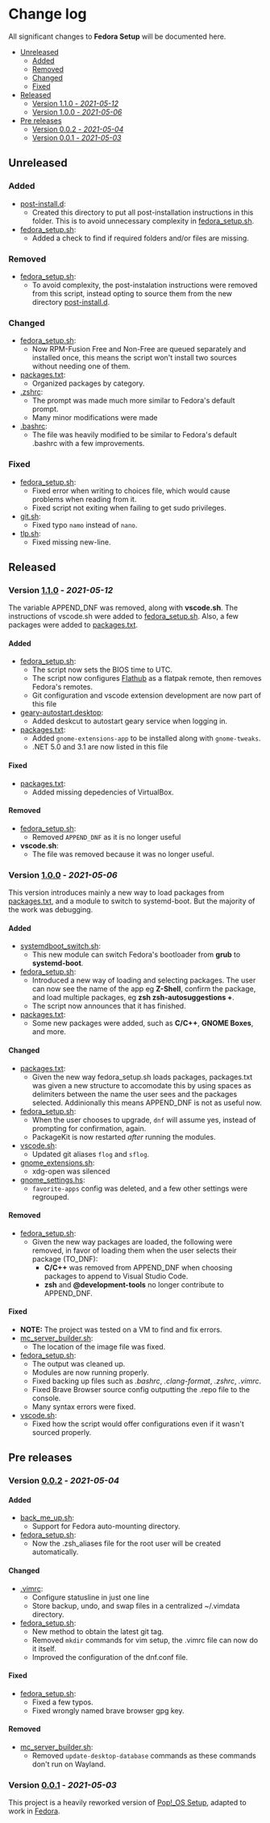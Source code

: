 # Change log

All significant changes to **Fedora Setup** will be documented here.

- [Unreleased](#unreleased)
  - [Added](#added)
  - [Removed](#removed)
  - [Changed](#changed)
  - [Fixed](#fixed)
- [Released](#released)
  - [Version 1.1.0 - *2021-05-12*](#version-110---2021-05-12)
  - [Version 1.0.0 - *2021-05-06*](#version-100---2021-05-06)
- [Pre releases](#pre-releases)
  - [Version 0.0.2 - *2021-05-04*](#version-002---2021-05-04)
  - [Version 0.0.1 - *2021-05-03*](#version-001---2021-05-03)

## Unreleased
### Added
- [post-install.d](post-install.d):
  - Created this directory to put all post-installation instructions in this folder. This is to avoid unnecessary complexity in [fedora_setup.sh](fedora_setup.sh).
- [fedora_setup.sh](fedora_setup.sh):
  - Added a check to find if required folders and/or files are missing.
### Removed
- [fedora_setup.sh](fedora_setup.sh):
  - To avoid complexity, the post-instalation instructions were removed from this script, instead opting to source them from the new directory [post-install.d](post-install.d).
### Changed
- [fedora_setup.sh](fedora_setup.sh):
  - Now RPM-Fusion Free and Non-Free are queued separately and installed once, this means the script won't install two sources without needing one of them.
- [packages.txt](packages.txt):
  - Organized packages by category.
- [.zshrc](samples/zshrc):
  - The prompt was made much more similar to Fedora's default prompt.
  - Many minor modifications were made
- [.bashrc](samples/bashrc):
  - The file was heavily modified to be similar to Fedora's default .bashrc with a few improvements.
### Fixed
- [fedora_setup.sh](fedora_setup.sh):
  - Fixed error when writing to choices file, which would cause problems when reading from it.
  - Fixed script not exiting when failing to get sudo privileges.
- [git.sh](post-install.d/git.sh):
  - Fixed typo `namo` instead of `nano`.
- [tlp.sh](post-install.d/tlp.sh):
  - Fixed missing new-line.

## Released
### Version [1.1.0](https://github.com/nico-castell/Fedora-Setup/releases/tag/1.1.0) - *2021-05-12*
The variable APPEND_DNF was removed, along with **vscode.sh**. The instructions of vscode.sh were added to [fedora_setup.sh](fedora_setup.sh). Also, a few packages were added to [packages.txt](packages.txt).
#### Added
- [fedora_setup.sh](fedora_setup.sh):
  - The script now sets the BIOS time to UTC.
  - The script now configures [Flathub](https://flathub.org/home) as a flatpak remote, then removes Fedora's remotes.
  - Git configuration and vscode extension development are now part of this file
- [geary-autostart.desktop](deskcuts/geary-autostart.desktop):
  - Added deskcut to autostart geary service when logging in.
- [packages.txt](packages.txt):
  - Added `gnome-extensions-app` to be installed along with `gnome-tweaks`.
  - .NET 5.0 and 3.1 are now listed in this file
#### Fixed
- [packages.txt](packages.txt):
  - Added missing depedencies of VirtualBox.
#### Removed
- [fedora_setup.sh](fedora_setup.sh):
  - Removed `APPEND_DNF` as it is no longer useful
- **vscode.sh**:
  - The file was removed because it was no longer useful.

### Version [1.0.0](https://github.com/nico-castell/Fedora-Setup/releases/tag/1.0.0) - *2021-05-06*
This version introduces mainly a new way to load packages from [packages.txt](packages.txt), and a module to switch to systemd-boot. But the majority of the work was debugging.
#### Added
- [systemdboot_switch.sh](modules/systemdboot_switch.sh):
  - This new module can switch Fedora's bootloader from **grub** to **systemd-boot**.
- [fedora_setup.sh](fedora_setup.sh):
  - Introduced a new way of loading and selecting packages. The user can now see the name of the app eg **Z-Shell**, confirm the package, and load multiple packages, eg **zsh zsh-autosuggestions \+**.
  - The script now announces that it has finished.
- [packages.txt](packages.txt):
  - Some new packages were added, such as **C/C++**, **GNOME Boxes**, and more.
#### Changed
- [packages.txt](packages.txt):
  - Given the new way fedora_setup.sh loads packages, packages.txt was given a new structure to accomodate this by using spaces as delimiters between the name the user sees and the packages selected. Addinionally this means APPEND_DNF is not as useful now.
- [fedora_setup.sh](fedora_setup.sh):
  - When the user chooses to upgrade, `dnf` will assume yes, instead of prompting for confirmation, again.
  - PackageKit is now restarted *after* running the modules.
- [vscode.sh](vscode.sh):
  - Updated git aliases `flog` and `sflog`.
- [gnome_extensions.sh](modules/gnome_extensions.sh):
  - xdg-open was silenced
- [gnome_settings.hs](modules/gnome_settings.sh):
  - `favorite-apps` config was deleted, and a few other settings were regrouped.
#### Removed
- [fedora_setup.sh](fedora_setup.sh):
  - Given the new way packages are loaded, the following were removed, in favor of loading them when the user selects their package (TO_DNF):
    - **C/C++** was removed from APPEND_DNF when choosing packages to append to Visual Studio Code.
    - **zsh** and **@development-tools** no longer contribute to APPEND_DNF.
#### Fixed
- **NOTE:** The project was tested on a VM to find and fix errors.
- [mc_server_builder.sh](modules/mc_server_builder.sh):
  - The location of the image file was fixed.
- [fedora_setup.sh](fedora_setup.sh):
  - The output was cleaned up.
  - Modules are now running properly.
  - Fixed backing up files such as *.bashrc*, *.clang-format*, *.zshrc*, *.vimrc*.
  - Fixed Brave Browser source config outputting the .repo file to the console.
  - Many syntax errors were fixed.
- [vscode.sh](vscode.sh):
  - Fixed how the script would offer configurations even if it wasn't sourced properly.

## Pre releases

### Version [0.0.2](https://github.com/nico-castell/Fedora-Setup/tree/0.0.2) - *2021-05-04*
#### Added
- [back_me_up.sh](back_me_up.sh):
  - Support for Fedora auto-mounting directory.
- [fedora_setup.sh](fedora_setup.sh):
  - Now the .zsh_aliases file for the root user will be created automatically.
#### Changed
- [.vimrc](samples/vimrc):
  - Configure statusline in just one line
  - Store backup, undo, and swap files in a centralized ~/.vimdata directory.
- [fedora_setup.sh](fedora_setup.sh):
  - New method to obtain the latest git tag.
  - Removed `mkdir` commands for vim setup, the .vimrc file can now do it itself.
  - Improved the configuration of the dnf.conf file.
#### Fixed
- [fedora_setup.sh](fedora_setup.sh):
  - Fixed a few typos.
  - Fixed wrongly named brave browser gpg key.
#### Removed
- [mc_server_builder.sh](modules/mc_server_builder.sh):
  - Removed `update-desktop-database` commands as these commands don't run on Wayland.

### Version [0.0.1](https://github.com/nico-castell/Fedora-Setup/tree/0.0.1) - *2021-05-03*
This project is a heavily reworked version of [Pop!_OS Setup](https://github.com/nico-castell/PopOS-Setup), adapted to work in [Fedora](https://getfedora.org/en/workstation/download/).
